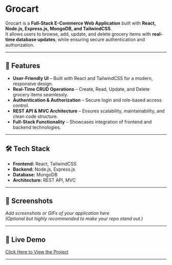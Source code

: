 # Grocart

Grocart is a **Full-Stack E-Commerce Web Application** built with **React, Node.js, Express.js, MongoDB, and TailwindCSS**.  
It allows users to browse, add, update, and delete grocery items with **real-time database updates**, while ensuring secure authentication and authorization.

---

## 🚀 Features
- **User-Friendly UI** – Built with React and TailwindCSS for a modern, responsive design.  
- **Real-Time CRUD Operations** – Create, Read, Update, and Delete grocery items seamlessly.  
- **Authentication & Authorization** – Secure login and role-based access control.  
- **REST API & MVC Architecture** – Ensures scalability, maintainability, and clean code structure.  
- **Full-Stack Functionality** – Showcases integration of frontend and backend technologies.  

---

## 🛠️ Tech Stack
- **Frontend:** React, TailwindCSS  
- **Backend:** Node.js, Express.js  
- **Database:** MongoDB  
- **Architecture:** REST API, MVC  

---

## 📸 Screenshots
_Add screenshots or GIFs of your application here_  
*(Optional but highly recommended to make your repo stand out.)*

---

## 🔗 Live Demo
[Click Here to View the Project](https://gro-cart.vercel.app/)

---
